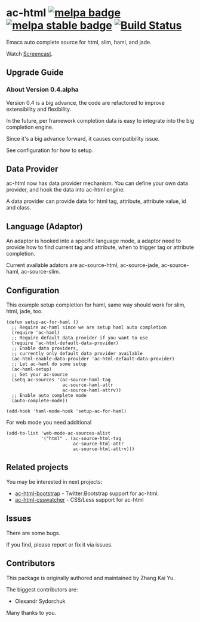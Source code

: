 ac-html [![melpa badge][melpa-badge]][melpa-link] [![melpa stable badge][melpa-stable-badge]][melpa-stable-link] [![Build Status](https://travis-ci.org/cheunghy/ac-html.svg?branch=master)](https://travis-ci.org/cheunghy/ac-html)
=======

Emacs auto complete source for html, slim, haml, and jade.

Watch [Screencast](https://www.youtube.com/watch?v=UrXNgrN4d5Y).

Upgrade Guide
------

### About Version 0.4.alpha

Version 0.4 is a big advance, the code are refactored to improve extensibility and flexibility.

In the future, per framework completion data is easy to integrate into the big completion engine.

Since it's a big advance forward, it causes compatibility issue.

See configuration for how to setup.

Data Provider
------

ac-html now has data provider mechanism. You can define your own data provider, and hook the data into ac-html engine.

A data provider can provide data for html tag, attribute, attribute value, id and class.

Language (Adaptor)
------

An adaptor is hooked into a specific language mode, a adaptor need to provide how to find current tag and attribute, when to trigger tag or attribute completion.

Current available adators are ac-source-html, ac-source-jade, ac-source-haml, ac-source-slim.

Configuration
-----

This example setup completion for haml, same way should work for slim, html, jade, too.

``` elisp
(defun setup-ac-for-haml ()
  ;; Require ac-haml since we are setup haml auto completion
  (require 'ac-haml)
  ;; Require default data provider if you want to use
  (require 'ac-html-default-data-provider)
  ;; Enable data providers,
  ;; currently only default data provider available
  (ac-html-enable-data-provider 'ac-html-default-data-provider)
  ;; Let ac-haml do some setup
  (ac-haml-setup)
  ;; Set your ac-source
  (setq ac-sources '(ac-source-haml-tag
                     ac-source-haml-attr
                     ac-source-haml-attrv))
  ;; Enable auto complete mode
  (auto-complete-mode))

(add-hook 'haml-mode-hook 'setup-ac-for-haml)
```

For web mode you need additional

``` elisp
(add-to-list 'web-mode-ac-sources-alist
             '("html" . (ac-source-html-tag
                         ac-source-html-attr
                         ac-source-html-attrv)))
```


Related projects
-----

You may be interested in next projects:
- [ac-html-bootstrap](https://github.com/osv/ac-html-bootstrap) - Twitter:Bootstrap support for ac-html.
- [ac-html-csswatcher](https://github.com/osv/ac-html-csswatcher) - CSS/Less support for ac-html

Issues
------

There are some bugs.

If you find, please report or fix it via issues.


Contributors
------

This package is originally authored and maintained by Zhang Kai Yu.

The biggest contributors are:

- Olexandr Sydorchuk

Many thanks to you.


[melpa-link]: http://melpa.org/#/ac-html
[melpa-badge]: http://melpa.org/packages/ac-html-badge.svg
[melpa-stable-link]: http://stable.melpa.org/#/ac-html
[melpa-stable-badge]: http://stable.melpa.org/packages/ac-html-badge.svg
